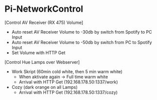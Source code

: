 # Pi-NetworkControl
[Control AV Receiver (RX 475) Volume] 

- Auto reset AV Receiver Volume to -30db by switch from Spotify to PC Input
- Auto reset AV Receiver Volume to -50db by switch from PC to Spotify Input
- Set Volume with HTTP Get 

[Control Hue Lamps over Webserver]

- Work Skript (60min cold white, then 5 min warm white)
  - When aktivate again -> Full time warm white
  - Arrival with HTTP Get (192.168.178.50:1337/work)
- Cozy (dark orange on all Lamps)
  - Arrival with HTTP Get (192.168.178.50:1337/cozy)
